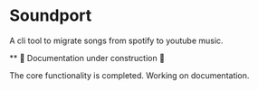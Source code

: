 # Soundport

A cli tool to migrate songs from spotify to youtube music.

** 🚧 Documentation under construction 🚧

The core functionality is completed. Working on documentation.
